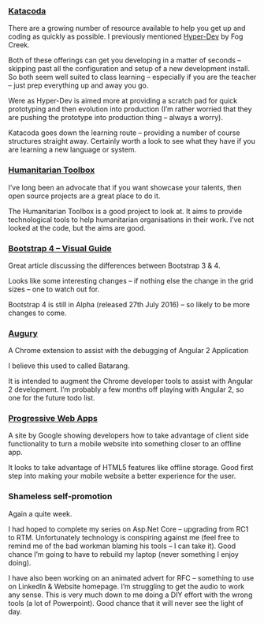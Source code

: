 ### [Katacoda](https://www.katacoda.com/)
There are a growing number of resource available to help you get up and coding as quickly as possible.  I previously mentioned [Hyper-Dev](https://hyperdev.com/) by Fog Creek.

Both of these offerings can get you developing in a matter of seconds – skipping past all the configuration and setup of a new development install.  So both seem well suited to class learning – especially if you are the teacher – just prep everything up and away you go.

Were as Hyper-Dev is aimed more at providing a scratch pad for quick prototyping and then evolution into production (I’m rather worried that they are pushing the prototype into production thing – always a worry).

Katacoda goes down the learning route – providing a number of course structures straight away.  Certainly worth a look to see what they have if you are learning a new language or system.

### [Humanitarian Toolbox](http://www.htbox.org/)
I’ve long been an advocate that if you want showcase your talents, then open source projects are a great place to do it.

The Humanitarian Toolbox is a good project to look at.  It aims to provide technological tools to help humanitarian organisations in their work.  I’ve not looked at the code, but the aims are good.

### [Bootstrap 4 – Visual Guide](https://medium.com/wdstack/bootstrap-4-whats-new-visual-guide-c84dd81d8387#.9rgflitpp)
Great article discussing the differences between Bootstrap 3 &amp; 4.

Looks like some interesting changes – if nothing else the change in the grid sizes – one to watch out for.

Bootstrap 4 is still in Alpha (released 27th July 2016) – so likely to be more changes to come.

### [Augury](https://augury.angular.io/)
A Chrome extension to assist with the debugging of Angular 2 Application

I believe this used to called Batarang.

It is intended to augment the Chrome developer tools to assist with Angular 2 development.  I’m probably a few months off playing with Angular 2, so one for the future todo list.

### [Progressive Web Apps](https://developers.google.com/web/progressive-web-apps/)
A site by Google showing developers how to take advantage of client side functionality to turn a mobile website into something closer to an offline app.

It looks to take advantage of HTML5 features like offline storage.  Good first step into making your mobile website a better experience for the user.

### Shameless self-promotion
Again a quite week.

I had hoped to complete my series on Asp.Net Core – upgrading from RC1 to RTM.  Unfortunately technology is conspiring against me (feel free to remind me of the bad workman blaming his tools – I can take it).  Good chance I’m going to have to rebuild my laptop (never something I enjoy doing).

I have also been working on an animated advert for RFC – something to use on LinkedIn &amp; Website homepage.  I’m struggling to get the audio to work any sense.  This is very much down to me doing a DIY effort with the wrong tools (a lot of Powerpoint).  Good chance that it will never see the light of day.
